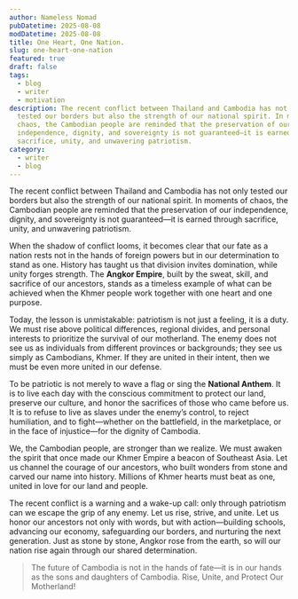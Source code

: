 ```yaml
---
author: Nameless Nomad
pubDatetime: 2025-08-08
modDatetime: 2025-08-08
title: One Heart, One Nation.
slug: one-heart-one-nation
featured: true
draft: false
tags:
  - blog
  - writer
  - motivation
description: The recent conflict between Thailand and Cambodia has not only
  tested our borders but also the strength of our national spirit. In moments of
  chaos, the Cambodian people are reminded that the preservation of our
  independence, dignity, and sovereignty is not guaranteed—it is earned through
  sacrifice, unity, and unwavering patriotism.
category:
  - writer
  - blog
---
```

The recent conflict between Thailand and Cambodia has not only tested our borders but also the strength of our national spirit. In moments of chaos, the Cambodian people are reminded that the preservation of our independence, dignity, and sovereignty is not guaranteed—it is earned through sacrifice, unity, and unwavering patriotism.

When the shadow of conflict looms, it becomes clear that our fate as a nation rests not in the hands of foreign powers but in our determination to stand as one. History has taught us that division invites domination, while unity forges strength. The **Angkor Empire**, built by the sweat, skill, and sacrifice of our ancestors, stands as a timeless example of what can be achieved when the Khmer people work together with one heart and one purpose.

Today, the lesson is unmistakable: patriotism is not just a feeling, it is a duty. We must rise above political differences, regional divides, and personal interests to prioritize the survival of our motherland. The enemy does not see us as individuals from different provinces or backgrounds; they see us simply as Cambodians, Khmer. If they are united in their intent, then we must be even more united in our defense.

To be patriotic is not merely to wave a flag or sing the **National Anthem**. It is to live each day with the conscious commitment to protect our land, preserve our culture, and honor the sacrifices of those who came before us. It is to refuse to live as slaves under the enemy’s control, to reject humiliation, and to fight—whether on the battlefield, in the marketplace, or in the face of injustice—for the dignity of Cambodia.

We, the Cambodian people, are stronger than we realize. We must awaken the spirit that once made our Khmer Empire a beacon of Southeast Asia. Let us channel the courage of our ancestors, who built wonders from stone and carved our name into history. Millions of Khmer hearts must beat as one, united in love for our land and people.

The recent conflict is a warning and a wake-up call: only through patriotism can we escape the grip of any enemy. Let us rise, strive, and unite. Let us honor our ancestors not only with words, but with action—building schools, advancing our economy, safeguarding our borders, and nurturing the next generation. Just as stone by stone, Angkor rose from the earth, so will our nation rise again through our shared determination.

> The future of Cambodia is not in the hands of fate—it is in our hands as the sons and daughters of Cambodia. Rise, Unite, and Protect Our Motherland!